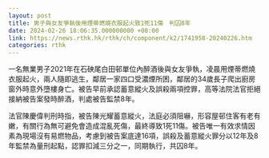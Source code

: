 ```yaml
---
layout: post
title: 男子與女友爭執後用煙蒂燃燒衣服起火致1死11傷　判囚8年
date: 2024-02-26 18:06:35.000000000 +08:00
link: https://news.rthk.hk/rthk/ch/component/k2/1741958-20240226.htm
categories: rthk
---
```


一名無業男子2021年在石硤尾白田邨單位內醉酒後與女友爭執，凌晨用煙蒂燃燒衣服起火，兩人隨即逃生，鄰居一家四口受濃煙所困，鄰居的34歲長子爬出廚房窗外時意外墮樓身亡。被告早前承認蓄意縱火及誤殺兩項控罪，高等法院法官拒絕接納被告案發時醉酒，判處被告監禁8年。

法官陳慶偉判刑時指，被告陳光耀蓄意縱火，法庭必須阻嚇，形容屋邨住客有老有嫩，有關行為無可避免會造成混亂死傷，最終導致1死11傷。被告唯一有效求情因素為現場沒有易燃物品，考慮到被告案底達16項，誤殺及蓄意縱火罪分以12年及8年監禁為量刑起點，認罪扣減三分之一，同期執行，共囚8年。
